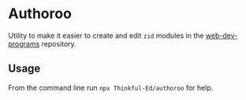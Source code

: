 # Authoroo

Utility to make it easier to create and edit `zid` modules in the [web-dev-programs](https://github.com/Thinkful-Ed/web-dev-programs) repository.

## Usage

From the command line run `npx Thinkful-Ed/authoroo` for help.
